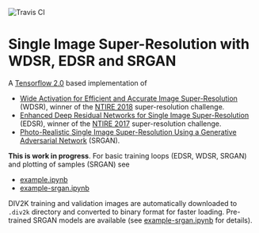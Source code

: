 ![Travis CI](https://travis-ci.com/krasserm/super-resolution.svg?branch=master)

# Single Image Super-Resolution with WDSR, EDSR and SRGAN

A [Tensorflow 2.0](https://www.tensorflow.org/beta) based implementation of

- [Wide Activation for Efficient and Accurate Image Super-Resolution](https://arxiv.org/abs/1808.08718) (WDSR), winner 
  of the [NTIRE 2018](http://www.vision.ee.ethz.ch/ntire18/) super-resolution challenge.
- [Enhanced Deep Residual Networks for Single Image Super-Resolution](https://arxiv.org/abs/1707.02921) (EDSR), winner 
  of the [NTIRE 2017](http://www.vision.ee.ethz.ch/ntire17/) super-resolution challenge.
- [Photo-Realistic Single Image Super-Resolution Using a Generative Adversarial Network](https://arxiv.org/abs/1609.04802) (SRGAN).

**This is work in progress**. For basic training loops (EDSR, WDSR, SRGAN) and plotting of samples (SRGAN) see

- [example.ipynb](example.ipynb)
- [example-srgan.ipynb](example-srgan.ipynb) 

DIV2K training and validation images are automatically downloaded to `.div2k` directory and converted to binary format
for faster loading. Pre-trained SRGAN models are available (see [example-srgan.ipynb](example-srgan.ipynb) for details).
